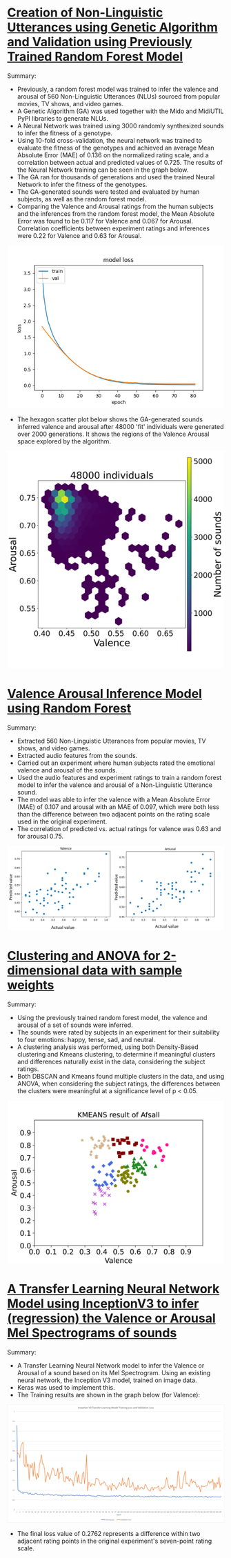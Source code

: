 # [Creation of Non-Linguistic Utterances using Genetic Algorithm and Validation using Previously Trained Random Forest Model](https://github.com/AhmedKhota/GA-sound-generation)

Summary:

* Previously, a random forest model was trained to infer the valence and arousal of 560 Non-Linguistic Utterances (NLUs) sourced from popular movies, TV shows, and video games.
* A Genetic Algorithm (GA) was used together with the Mido and MidiUTIL PyPI libraries to generate NLUs.
* A Neural Network was trained using 3000 randomly synthesized sounds to infer the fitness of a genotype.
* Using 10-fold cross-validation, the neural network was trained to evaluate the fitness of the genotypes and achieved an average Mean Absolute Error (MAE) of 0.136 on the normalized rating scale, and a correlation between actual and predicted values of 0.725. The results of the Neural Network training can be seen in the graph below. 
* The GA ran for thousands of generations and used the trained Neural Network to infer the fitness of the genotypes.
* The GA-generated sounds were tested and evaluated by human subjects, as well as the random forest model.
* Comparing the Valence and Arousal ratings from the human subjects and the inferences from the random forest model, the Mean Absolute Error was found to be 0.117 for Valence and 0.067 for Arousal. Correlation coefficients between experiment ratings and inferences were 0.22 for Valence and 0.63 for Arousal.

![](/images/NN2.png)

* The hexagon scatter plot below shows the GA-generated sounds inferred valence and arousal after 48000 'fit' individuals were generated over 2000 generations. It shows the regions of the Valence Arousal space explored by the algorithm.

![](/images/snapshot_4.png)

# [Valence Arousal Inference Model using Random Forest](https://github.com/AhmedKhota/Valence_Arousal_Inference)

Summary:

* Extracted 560 Non-Linguistic Utterances from popular movies, TV shows, and video games.
* Extracted audio features from the sounds.
* Carried out an experiment where human subjects rated the emotional valence and arousal of the sounds.
* Used the audio features and experiment ratings to train a random forest model to infer the valence and arousal of a Non-Linguistic Utterance sound.
* The model was able to infer the valence with a Mean Absolute Error (MAE) of 0.107 and arousal with an MAE of 0.097, which were both less than the difference between two adjacent points on the rating scale used in the original experiment.
* The correlation of predicted vs. actual ratings for valence was 0.63 and for arousal 0.75.

![](/images/pvsascatters.png)

# [Clustering and ANOVA for 2-dimensional data with sample weights](https://github.com/AhmedKhota/Clustering_and_ANOVA)

Summary:

* Using the previously trained random forest model, the valence and arousal of a set of sounds were inferred.
* The sounds were rated by subjects in an experiment for their suitability to four emotions: happy, tense, sad, and neutral.
* A clustering analysis was performed, using both Density-Based clustering and Kmeans clustering, to determine if meaningful clusters and differences naturally exist in the data, considering the subject ratings.
* Both DBSCAN and Kmeans found multiple clusters in the data, and using ANOVA, when considering the subject ratings, the differences between the clusters were meaningful at a significance level of p < 0.05.

![](/images/clusterafsall.png)

# [A Transfer Learning Neural Network Model using InceptionV3 to infer (regression) the Valence or Arousal Mel Spectrograms of sounds](https://github.com/AhmedKhota/Transfer_Learning_NN_MelSPecSounds)

Summary:

* A Transfer Learning Neural Network model to infer the Valence or Arousal of a sound based on its Mel Spectrogram. Using an existing neural network, the Inception V3 model, trained on image data.
* Keras was used to implement this.
* The Training results are shown in the graph below (for Valence):

![MelSPecLossGraph](/images/MelSPecLossGraph.png)

* The final loss value of 0.2762 represents a difference within two adjacent rating points in the original experiment's seven-point rating scale.

